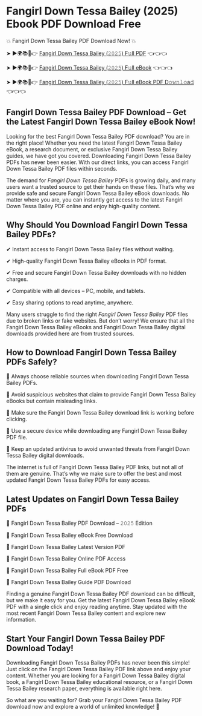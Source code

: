 # Fangirl Down Tessa Bailey (2025) Ebook PDF Download Free

💥 Fangirl Down Tessa Bailey PDF Download Now! 💥

➤ ►🌍📚📱👉 [Fangirl Down Tessa Bailey (𝟸𝟶𝟸𝟻) F𝚞ll PDF](https://getpdf.xyz/fangirl-down-tessa-bailey) 👈👈👈


➤ ►🌍📚📱👉 [Fangirl Down Tessa Bailey (𝟸𝟶𝟸𝟻) F𝚞ll eBook](https://getpdf.xyz/fangirl-down-tessa-bailey) 👈👈👈


➤ ►🌍📚📱👉 [Fangirl Down Tessa Bailey (𝟸𝟶𝟸𝟻) F𝚞ll eBook PDF D𝚘𝚠𝚗𝚕𝚘a𝚍](https://getpdf.xyz/fangirl-down-tessa-bailey) 👈👈👈


## Fangirl Down Tessa Bailey PDF Download – Get the Latest Fangirl Down Tessa Bailey eBook Now!

Looking for the best Fangirl Down Tessa Bailey PDF download? You are in the right place! Whether you need the latest Fangirl Down Tessa Bailey eBook, a research document, or exclusive Fangirl Down Tessa Bailey guides, we have got you covered. Downloading Fangirl Down Tessa Bailey PDFs has never been easier. With our direct links, you can access Fangirl Down Tessa Bailey PDF files within seconds.

The demand for *Fangirl Down Tessa Bailey* PDFs is growing daily, and many users want a trusted source to get their hands on these files. That’s why we provide safe and secure Fangirl Down Tessa Bailey eBook downloads. No matter where you are, you can instantly get access to the latest Fangirl Down Tessa Bailey PDF online and enjoy high-quality content.

## Why Should You Download Fangirl Down Tessa Bailey PDFs?

✔ Instant access to Fangirl Down Tessa Bailey files without waiting.

✔ High-quality Fangirl Down Tessa Bailey eBooks in PDF format.

✔ Free and secure Fangirl Down Tessa Bailey downloads with no hidden charges.

✔ Compatible with all devices – PC, mobile, and tablets.

✔ Easy sharing options to read anytime, anywhere.

Many users struggle to find the right *Fangirl Down Tessa Bailey* PDF files due to broken links or fake websites. But don’t worry! We ensure that all the Fangirl Down Tessa Bailey eBooks and Fangirl Down Tessa Bailey digital downloads provided here are from trusted sources.

## How to Download Fangirl Down Tessa Bailey PDFs Safely?

📌 Always choose reliable sources when downloading Fangirl Down Tessa Bailey PDFs.

📌 Avoid suspicious websites that claim to provide Fangirl Down Tessa Bailey eBooks but contain misleading links.

📌 Make sure the Fangirl Down Tessa Bailey download link is working before clicking.

📌 Use a secure device while downloading any Fangirl Down Tessa Bailey PDF file.

📌 Keep an updated antivirus to avoid unwanted threats from Fangirl Down Tessa Bailey digital downloads.

The internet is full of Fangirl Down Tessa Bailey PDF links, but not all of them are genuine. That’s why we make sure to offer the best and most updated Fangirl Down Tessa Bailey PDFs for easy access.

## Latest Updates on Fangirl Down Tessa Bailey PDFs

🔹 Fangirl Down Tessa Bailey PDF Download – 𝟸𝟶𝟸𝟻 Edition

🔹 Fangirl Down Tessa Bailey eBook Free Download

🔹 Fangirl Down Tessa Bailey Latest Version PDF

🔹 Fangirl Down Tessa Bailey Online PDF Access

🔹 Fangirl Down Tessa Bailey Full eBook PDF Free

🔹 Fangirl Down Tessa Bailey Guide PDF Download

Finding a genuine Fangirl Down Tessa Bailey PDF download can be difficult, but we make it easy for you. Get the latest Fangirl Down Tessa Bailey eBook PDF with a single click and enjoy reading anytime. Stay updated with the most recent Fangirl Down Tessa Bailey content and explore new information.

## Start Your Fangirl Down Tessa Bailey PDF Download Today!

Downloading Fangirl Down Tessa Bailey PDFs has never been this simple! Just click on the Fangirl Down Tessa Bailey PDF link above and enjoy your content. Whether you are looking for a Fangirl Down Tessa Bailey digital book, a Fangirl Down Tessa Bailey educational resource, or a Fangirl Down Tessa Bailey research paper, everything is available right here.

So what are you waiting for? Grab your Fangirl Down Tessa Bailey PDF download now and explore a world of unlimited knowledge! 🚀